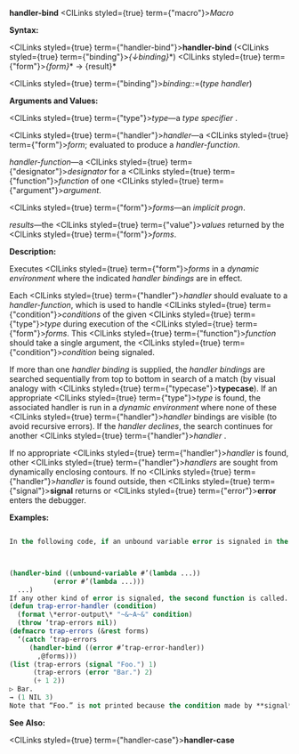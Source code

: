 **handler-bind** <ClLinks styled={true} term={"macro"}><i>Macro</i></ClLinks> 



**Syntax:** 



<ClLinks styled={true} term={"handler-bind"}><b>handler-bind</b></ClLinks> (<ClLinks styled={true} term={"binding"}><i>\{↓binding\}</i></ClLinks>\*) <ClLinks styled={true} term={"form"}><i>\{form\}</i></ClLinks>\* → \{result\}\* 



<ClLinks styled={true} term={"binding"}><i>binding::</i></ClLinks>=(*type handler*) 



**Arguments and Values:** 



<ClLinks styled={true} term={"type"}><i>type</i></ClLinks>—a *type specifier* . 



<ClLinks styled={true} term={"handler"}><i>handler</i></ClLinks>—a <ClLinks styled={true} term={"form"}><i>form</i></ClLinks>; evaluated to produce a *handler-function*. 



*handler-function*—a <ClLinks styled={true} term={"designator"}><i>designator</i></ClLinks> for a <ClLinks styled={true} term={"function"}><i>function</i></ClLinks> of one <ClLinks styled={true} term={"argument"}><i>argument</i></ClLinks>. 



<ClLinks styled={true} term={"form"}><i>forms</i></ClLinks>—an *implicit progn*. 



*results*—the <ClLinks styled={true} term={"value"}><i>values</i></ClLinks> returned by the <ClLinks styled={true} term={"form"}><i>forms</i></ClLinks>. 



**Description:** 



Executes <ClLinks styled={true} term={"form"}><i>forms</i></ClLinks> in a *dynamic environment* where the indicated *handler bindings* are in effect. 



Each <ClLinks styled={true} term={"handler"}><i>handler</i></ClLinks> should evaluate to a *handler-function*, which is used to handle <ClLinks styled={true} term={"condition"}><i>conditions</i></ClLinks> of the given <ClLinks styled={true} term={"type"}><i>type</i></ClLinks> during execution of the <ClLinks styled={true} term={"form"}><i>forms</i></ClLinks>. This <ClLinks styled={true} term={"function"}><i>function</i></ClLinks> should take a single argument, the <ClLinks styled={true} term={"condition"}><i>condition</i></ClLinks> being signaled. 



If more than one *handler binding* is supplied, the *handler bindings* are searched sequentially from top to bottom in search of a match (by visual analogy with <ClLinks styled={true} term={"typecase"}><b>typecase</b></ClLinks>). If an appropriate <ClLinks styled={true} term={"type"}><i>type</i></ClLinks> is found, the associated handler is run in a *dynamic environment* where none of these <ClLinks styled={true} term={"handler"}><i>handler</i></ClLinks> bindings are visible (to avoid recursive errors). If the *handler declines*, the search continues for another <ClLinks styled={true} term={"handler"}><i>handler</i></ClLinks> . 



If no appropriate <ClLinks styled={true} term={"handler"}><i>handler</i></ClLinks> is found, other <ClLinks styled={true} term={"handler"}><i>handlers</i></ClLinks> are sought from dynamically enclosing contours. If no <ClLinks styled={true} term={"handler"}><i>handler</i></ClLinks> is found outside, then <ClLinks styled={true} term={"signal"}><b>signal</b></ClLinks> returns or <ClLinks styled={true} term={"error"}><b>error</b></ClLinks> enters the debugger. 



**Examples:**
```lisp

In the following code, if an unbound variable error is signaled in the body (and not handled by an intervening handler), the first function is called. 



(handler-bind ((unbound-variable #’(lambda ...)) 
	       (error #’(lambda ...))) 
  ...) 
If any other kind of error is signaled, the second function is called. In either case, neither handler is active while executing the code in the associated function. 
(defun trap-error-handler (condition) 
  (format \*error-output\* "~&~A~&" condition) 
  (throw ’trap-errors nil)) 
(defmacro trap-errors (&rest forms) 
  ‘(catch ’trap-errors 
     (handler-bind ((error #’trap-error-handler)) 
       ,@forms))) 
(list (trap-errors (signal "Foo.") 1) 
      (trap-errors (error "Bar.") 2) 
      (+ 1 2)) 
▷ Bar. 
→ (1 NIL 3) 
Note that “Foo.” is not printed because the condition made by **signal** is a *simple condition*, which is not of *type* **error**, so it doesn’t trigger the handler for **error** set up by trap-errors. 

```
**See Also:** 



<ClLinks styled={true} term={"handler-case"}><b>handler-case</b></ClLinks> 



